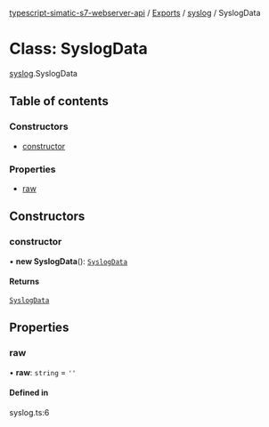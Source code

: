 [typescript-simatic-s7-webserver-api](../README.md) / [Exports](../modules.md) / [syslog](../modules/syslog.md) / SyslogData

# Class: SyslogData

[syslog](../modules/syslog.md).SyslogData

## Table of contents

### Constructors

- [constructor](syslog.SyslogData.md#constructor)

### Properties

- [raw](syslog.SyslogData.md#raw)

## Constructors

### constructor

• **new SyslogData**(): [`SyslogData`](syslog.SyslogData.md)

#### Returns

[`SyslogData`](syslog.SyslogData.md)

## Properties

### raw

• **raw**: `string` = `''`

#### Defined in

syslog.ts:6
